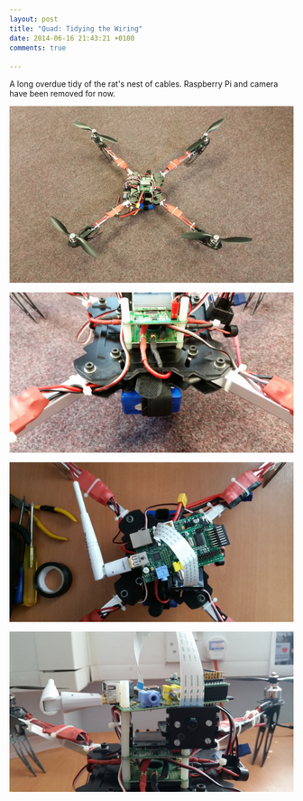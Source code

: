 ```yaml
---
layout: post
title: "Quad: Tidying the Wiring"
date: 2014-06-16 21:43:21 +0100
comments: true

---
```


A long overdue tidy of the rat's nest of cables. Raspberry Pi and camera have been removed for now.

![](/hardware/quadcopter/79.jpg)

![](/hardware/quadcopter/80.jpg)

![](/hardware/quadcopter/81.jpg)

![](/hardware/quadcopter/82.jpg)
